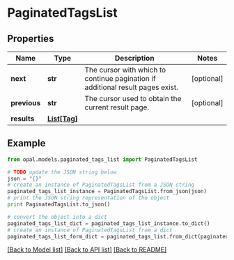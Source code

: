 # PaginatedTagsList


## Properties

Name | Type | Description | Notes
------------ | ------------- | ------------- | -------------
**next** | **str** | The cursor with which to continue pagination if additional result pages exist. | [optional] 
**previous** | **str** | The cursor used to obtain the current result page. | [optional] 
**results** | [**List[Tag]**](Tag.md) |  | 

## Example

```python
from opal.models.paginated_tags_list import PaginatedTagsList

# TODO update the JSON string below
json = "{}"
# create an instance of PaginatedTagsList from a JSON string
paginated_tags_list_instance = PaginatedTagsList.from_json(json)
# print the JSON string representation of the object
print PaginatedTagsList.to_json()

# convert the object into a dict
paginated_tags_list_dict = paginated_tags_list_instance.to_dict()
# create an instance of PaginatedTagsList from a dict
paginated_tags_list_form_dict = paginated_tags_list.from_dict(paginated_tags_list_dict)
```
[[Back to Model list]](../README.md#documentation-for-models) [[Back to API list]](../README.md#documentation-for-api-endpoints) [[Back to README]](../README.md)


